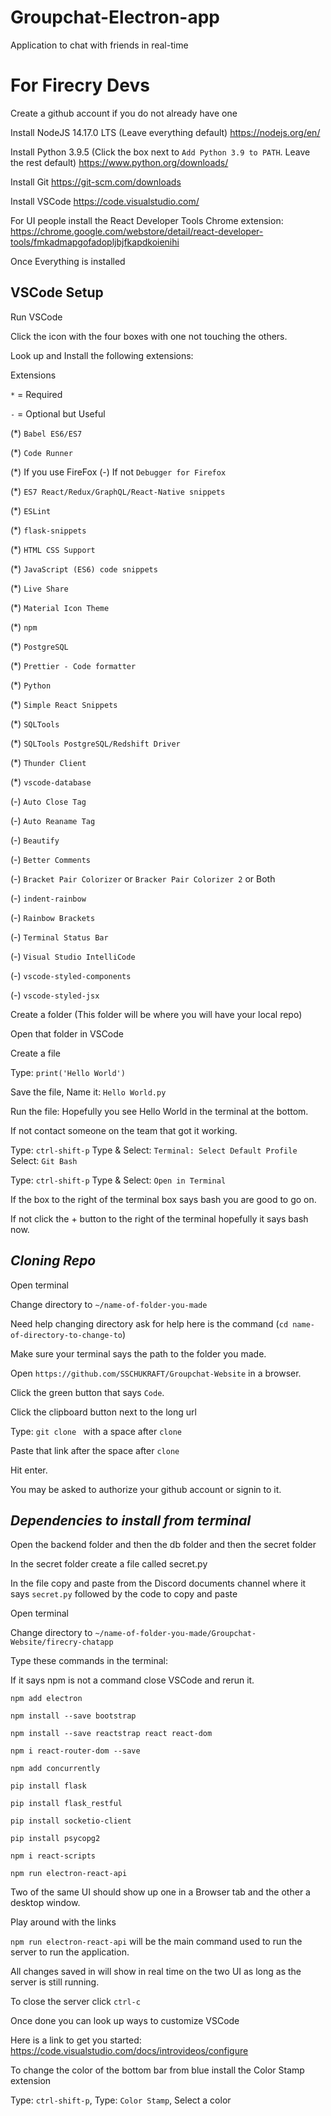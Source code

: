 # Groupchat-Electron-app
Application to chat with friends in real-time


# For Firecry Devs

Create a github account if you do not already have one

Install NodeJS 14.17.0 LTS (Leave everything default) https://nodejs.org/en/

Install Python 3.9.5 (Click the box next to `Add Python 3.9 to PATH`. Leave the rest default) https://www.python.org/downloads/

Install Git https://git-scm.com/downloads

Install VSCode https://code.visualstudio.com/

For UI people install the React Developer Tools Chrome extension: https://chrome.google.com/webstore/detail/react-developer-tools/fmkadmapgofadopljbjfkapdkoienihi

Once Everything is installed

## VSCode Setup

Run VSCode

Click the icon with the four boxes with one not touching the others. 

Look up and Install the following extensions:

Extensions

`*` = Required

`-` = Optional but Useful

(*) `Babel ES6/ES7`

(*) `Code Runner`

(*) If you use FireFox (-) If not `Debugger for Firefox`

(*) `ES7 React/Redux/GraphQL/React-Native snippets`

(*) `ESLint`

(*) `flask-snippets`

(*) `HTML CSS Support`

(*) `JavaScript (ES6) code snippets`

(*) `Live Share`

(*) `Material Icon Theme`

(*) `npm`

(*) `PostgreSQL`

(*) `Prettier - Code formatter`

(*) `Python`

(*) `Simple React Snippets`

(*) `SQLTools`

(*) `SQLTools PostgreSQL/Redshift Driver`

(*) `Thunder Client`

(*) `vscode-database`

(-) `Auto Close Tag`

(-) `Auto Reaname Tag`

(-) `Beautify`

(-) `Better Comments`

(-) `Bracket Pair Colorizer` or `Bracker Pair Colorizer 2` or Both

(-) `indent-rainbow`

(-) `Rainbow Brackets`

(-) `Terminal Status Bar`

(-) `Visual Studio IntelliCode`

(-) `vscode-styled-components`

(-) `vscode-styled-jsx`

Create a folder (This folder will be where you will have your local repo)

Open that folder in VSCode

Create a file 

Type: `print('Hello World')`

Save the file, Name it: `Hello World.py`

Run the file: Hopefully you see Hello World in the terminal at the bottom.

If not contact someone on the team that got it working.

Type: `ctrl-shift-p` Type & Select: `Terminal: Select Default Profile` Select: `Git Bash`

Type: `ctrl-shift-p` Type & Select: `Open in Terminal` 

If the box to the right of the terminal box says bash you are good to go on. 

If not click the + button to the right of the terminal hopefully it says bash now.

## *Cloning Repo*

Open terminal

Change directory to `~/name-of-folder-you-made` 

Need help changing directory ask for help here is the command (`cd name-of-directory-to-change-to`)

Make sure your terminal says the path to the folder you made.

Open `https://github.com/SSCHUKRAFT/Groupchat-Website` in a browser.

Click the green button that says `Code`.

Click the clipboard button next to the long url

Type: `git clone ` with a space after `clone`

Paste that link after the space after `clone`

Hit enter.

You may be asked to authorize your github account or signin to it.

## *Dependencies to install from terminal*

Open the backend folder and then the db folder and then the secret folder

In the secret folder create a file called secret.py

In the file copy and paste from the Discord documents channel where it says `secret.py` followed by the code to copy and paste

Open terminal 

Change directory to `~/name-of-folder-you-made/Groupchat-Website/firecry-chatapp`

Type these commands in the terminal: 

If it says npm is not a command close VSCode and rerun it.

`npm add electron`

`npm install --save bootstrap`

`npm install --save reactstrap react react-dom`

`npm i react-router-dom --save`

`npm add concurrently`

`pip install flask`

`pip install flask_restful`

`pip install socketio-client`

`pip install psycopg2`

`npm i react-scripts`

`npm run electron-react-api`


Two of the same UI should show up one in a Browser tab and the other a desktop window.

Play around with the links

`npm run electron-react-api` will be the main command used to run the server to run the application. 

All changes saved in will show in real time on the two UI as long as the server is still running.

To close the server click `ctrl-c`

Once done you can look up ways to customize VSCode

Here is a link to get you started: https://code.visualstudio.com/docs/introvideos/configure

To change the color of the bottom bar from blue install the Color Stamp extension 

Type: `ctrl-shift-p`, Type: `Color Stamp`, Select a color
